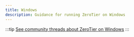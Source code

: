 ```yaml
---
title: Windows
description: Guidance for running ZeroTier on Windows
---
```


:::tip
[See community threads about ZeroTier on Windows](https://discuss.zerotier.com/search?q=windows)
:::